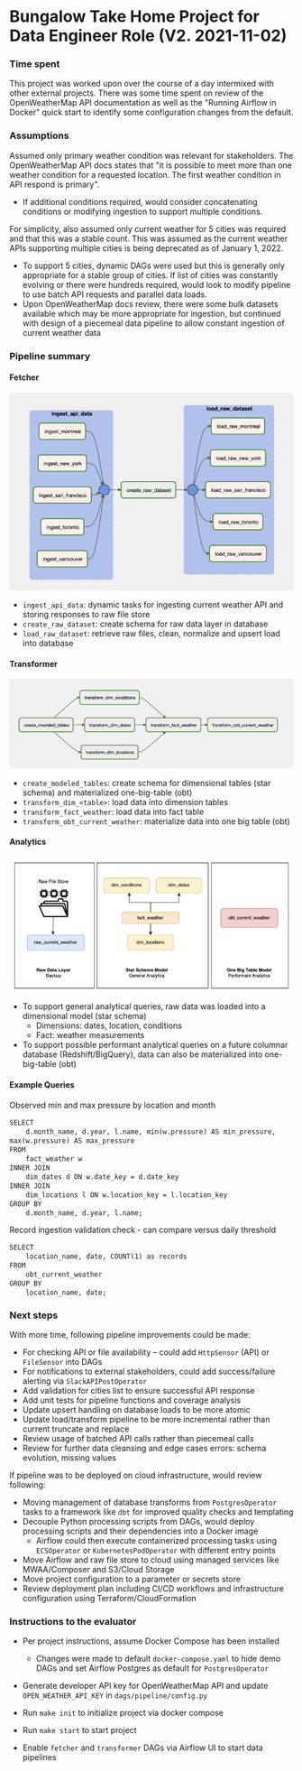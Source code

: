 # Bungalow Take Home Project for Data Engineer Role (V2. 2021-11-02)

### Time spent

This project was worked upon over the course of a day intermixed with other external projects. There was some time spent on review of the OpenWeatherMap API documentation as well as the "Running Airflow in Docker" quick start to identify some configuration changes from the default.

### Assumptions

Assumed only primary weather condition was relevant for stakeholders. The OpenWeatherMap API docs states that "it is possible to meet more than one weather condition for a requested location. The first weather condition in API respond is primary".
  * If additional conditions required, would consider concatenating conditions or modifying ingestion to support multiple conditions.

For simplicity, also assumed only current weather for 5 cities was required and that this was a stable count. This was assumed as the current weather APIs supporting multiple cities is being deprecated as of January 1, 2022.
  * To support 5 cities, dynamic DAGs were used but this is generally only appropriate for a stable group of cities. If list of cities was constantly evolving or there were hundreds required, would look to modify pipeline to use batch API requests and parallel data loads.
  * Upon OpenWeatherMap docs review, there were some bulk datasets available which may be more appropriate for ingestion, but continued with design of a piecemeal data pipeline to allow constant ingestion of current weather data

### Pipeline summary
#### Fetcher
![Fetcher](docs/fetcher.png)
* `ingest_api_data`: dynamic tasks for ingesting current weather API and storing responses to raw file store
* `create_raw_dataset`: create schema for raw data layer in database
* `load_raw_dataset`: retrieve raw files, clean, normalize and upsert load into database

#### Transformer
![Transformer](docs/transformer.png)
* `create_modeled_tables`: create schema for dimensional tables (star schema) and materialized one-big-table (obt)
* `transform_dim_<table>`: load data into dimension tables
* `transform_fact_weather`: load data into fact table
* `transform_obt_current_weather`: materialize data into one big table (obt)

#### Analytics
![Data Model](docs/data_model.png)
* To support general analytical queries, raw data was loaded into a dimensional model (star schema)
  * Dimensions: dates, location, conditions
  * Fact: weather measurements
* To support possible performant analytical queries on a future columnar database (Redshift/BigQuery), data can also be materialized into one-big-table (obt)

#### Example Queries

Observed min and max pressure by location and month
```
SELECT
    d.month_name, d.year, l.name, min(w.pressure) AS min_pressure, max(w.pressure) AS max_pressure
FROM
    fact_weather w
INNER JOIN
    dim_dates d ON w.date_key = d.date_key
INNER JOIN
    dim_locations l ON w.location_key = l.location_key
GROUP BY
    d.month_name, d.year, l.name;
```

Record ingestion validation check - can compare versus daily threshold
```
SELECT 
    location_name, date, COUNT(1) as records
FROM 
    obt_current_weather 
GROUP BY 
    location_name, date;
```

### Next steps

With more time, following pipeline improvements could be made:
* For checking API or file availability – could add `HttpSensor` (API) or `FileSensor` into DAGs
* For notifications to external stakeholders, could add success/failure alerting via `SlackAPIPostOperator`
* Add validation for cities list to ensure successful API response
* Add unit tests for pipeline functions and coverage analysis
* Update upsert handling on database loads to be more atomic
* Update load/transform pipeline to be more incremental rather than current truncate and replace
* Review usage of batched API calls rather than piecemeal calls
* Review for further data cleansing and edge cases errors: schema evolution, missing values

If pipeline was to be deployed on cloud infrastructure, would review following:
* Moving management of database transforms from `PostgresOperator` tasks to a framework like `dbt` for improved quality checks and templating
* Decouple Python processing scripts from DAGs, would deploy processing scripts and their dependencies into a Docker image
  * Airflow could then execute containerized processing tasks using `ECSOperator` or `KubernetesPodOperator` with different entry points
* Move Airflow and raw file store to cloud using managed services like MWAA/Composer and S3/Cloud Storage
* Move project configuration to a parameter or secrets store
* Review deployment plan including CI/CD workflows and infrastructure configuration using Terraform/CloudFormation

### Instructions to the evaluator

* Per project instructions, assume Docker Compose has been installed
  * Changes were made to default `docker-compose.yaml` to hide demo DAGs and set Airflow Postgres as default for `PostgresOperator`

* Generate developer API key for OpenWeatherMap API and update `OPEN_WEATHER_API_KEY` in `dags/pipeline/config.py`
* Run `make init` to initialize  project via docker compose
* Run `make start` to start project
* Enable `fetcher` and `transformer` DAGs via Airflow UI to start data pipelines
